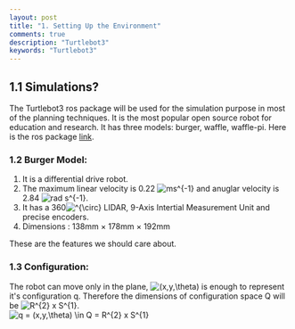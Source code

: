 ```yaml
---
layout: post
title: "1. Setting Up the Environment"
comments: true
description: "Turtlebot3"
keywords: "Turtlebot3"
---
```


## 1.1 Simulations?  
The Turtlebot3 ros package will be used for the simulation purpose in most of the planning techniques. It is the most popular open source robot for education and research. It has three models: burger, waffle, waffle-pi. Here is the ros package [link](http://wiki.ros.org/turtlebot3).  

### 1.2 Burger Model:  
1. It is a differential drive robot.  
2. The maximum linear velocity is 0.22 ![ms^{-1}](https://render.githubusercontent.com/render/math?math=ms%5E%7B-1%7D) and anuglar velocity is 2.84 ![rad s^{-1}](https://render.githubusercontent.com/render/math?math=rad%20s%5E%7B-1%7D).
3. It has a 360![^{\circ}](https://render.githubusercontent.com/render/math?math=%5E%7B%5Ccirc%7D) LIDAR, 9-Axis Intertial Measurement Unit and precise encoders.
4. Dimensions : 138mm × 178mm × 192mm  

These are the features we should care about.  

### 1.3 Configuration:  
The robot can move only in the plane, ![(x,y,\theta)](https://render.githubusercontent.com/render/math?math=(x%2Cy%2C%5Ctheta)) is enough to represent it's configuration q. Therefore the dimensions of configuration space Q will be ![R^{2} x S^{1}](https://render.githubusercontent.com/render/math?math=R%5E%7B2%7D%20x%20S%5E%7B1%7D).     
![q = (x,y,\theta) \in Q = R^{2} x S^{1}](https://render.githubusercontent.com/render/math?math=q%20%3D%20(x%2Cy%2C%5Ctheta)%20%5Cin%20Q%20%3D%20R%5E%7B2%7D%20x%20S%5E%7B1%7D)




